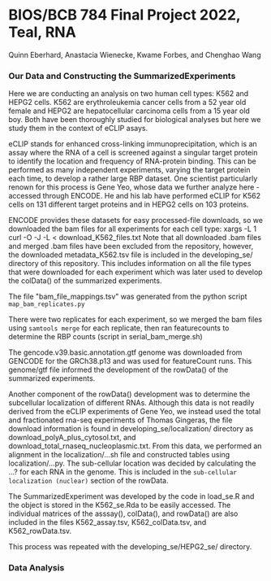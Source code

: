 # BIOS/BCB 784 Final Project 2022, Teal, RNA
Quinn Eberhard, Anastacia Wienecke, Kwame Forbes, and Chenghao Wang

### Our Data and Constructing the SummarizedExperiments
Here we are conducting an analysis on two human cell types: K562 and HEPG2 cells.
K562 are erythroleukemia cancer cells from a 52 year old female and HEPG2 are hepatocellular carcinoma cells from a 15 year old boy. Both have been thoroughly studied for biological analyses but here we study them in the context of eCLIP asays.

eCLIP stands for enhanced cross-linking immunoprecipitation, which is an assay where the RNA of a cell is screened against a singular target protein to identify the location and frequency of RNA-protein binding. This can be performed as many independent experiments, varying the target protein each time, to develop a rather large RBP dataset. One scientist particularly renown for this process is Gene Yeo, whose data we further analyze here - accessed through ENCODE. He and his lab have performed eCLIP for K562 cells on 131 different target proteins and in HEPG2 cells on 103 proteins.

ENCODE provides these datasets for easy processed-file downloads, so we downloaded the bam files for all experiments for each cell type:
xargs -L 1 curl -O -J -L < download_K562_files.txt
Note that all downloaded .bam files and merged .bam files have been excluded from the repository, however, the downloaded metadata_K562.tsv file is included in the developing_se/ directory of this repository. This includes information on all the file types that were downloaded for each experiment which was later used to develop the colData() of the summarized experiments.

The file "bam_file_mappings.tsv" was generated from the python script `map_bam_replicates.py`

There were two replicates for each experiment, so we merged the bam files using `samtools merge` for each replicate, then ran featurecounts to determine the RBP counts (script in serial_bam_merge.sh)


The gencode.v39.basic.annotation.gtf genome was downloaded from GENCODE for the GRCh38.p13 and was used for featureCount runs. This genome/gtf file informed the development of the rowData() of the summarized experiments.

Another component of the rowData() development was to determine the subcellular localization of different RNAs. Although this data is not readily derived from the eCLIP experiments of Gene Yeo, we instead used the total and fractionated rna-seq experiments of Thomas Gingeras, the file download information is found in developing_se/localization/ directory as download_polyA_plus_cytosol.txt, and download_total_rnaseq_nucleoplasmic.txt. From this data, we performed an alignment in the localization/...sh file and constructed tables using localization/...py. The sub-cellular location was decided by calculating the ...? for each RNA in the genome. This is included in the `sub-cellular localization (nuclear)` section of the rowData.

The SummarizedExperiment was developed by the code in load_se.R and the object is stored in the K562_se.Rda to be easily accessed. The individual matrices of the asssay(), colData(), and rowData() are also included in the files K562_assay.tsv, K562_colData.tsv, and K562_rowData.tsv. 

This process was repeated with the developing_se/HEPG2_se/ directory.

### Data Analysis
